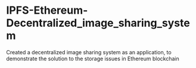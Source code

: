 # IPFS-Ethereum-Decentralized_image_sharing_system
Created a decentralized image sharing system as an application, to demonstrate the solution to the storage issues in Ethereum blockchain
